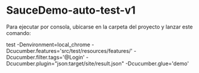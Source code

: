 # SauceDemo-auto-test-v1
Para ejecutar por consola, ubicarse en la carpeta del proyecto y lanzar este comando:

test -Denvironment=local_chrome -Dcucumber.features='src/test/resources/features/' -Dcucumber.filter.tags='@Login' -Dcucumber.plugin="json:target/site/result.json" -Dcucumber.glue='demo'